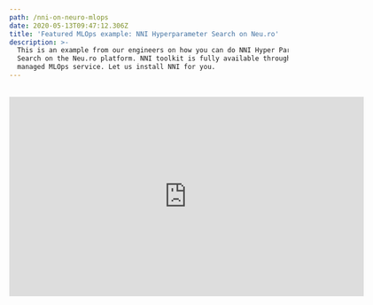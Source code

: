 ```yaml
---
path: /nni-on-neuro-mlops
date: 2020-05-13T09:47:12.306Z
title: 'Featured MLOps example: NNI Hyperparameter Search on Neu.ro'
description: >-
  This is an example from our engineers on how you can do NNI Hyper Parameter
  Search on the Neu.ro platform. NNI toolkit is fully available through Neu.ro
  managed MLOps service. Let us install NNI for you.
---
```

<br/><iframe src="https://player.vimeo.com/video/417956858" width="640" height="360" frameborder="0" allow="autoplay; fullscreen" allowfullscreen></iframe>